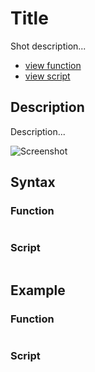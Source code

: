 # Title

Shot description...

* [view function](https://github.com/BornToBeRoot/PowerShell/blob/master/Module/LazyAdmin/Functioname.ps1)
* [view script](https://github.com/BornToBeRoot/PowerShell/blob/master/Scripts/Scriptname.ps1)

## Description

Description...

![Screenshot](FILENAME.png?raw=true)

## Syntax

### Function

```powershell

```

### Script

```powershell

``` 

## Example

### Function

```powershell

```

### Script

```powershell

```